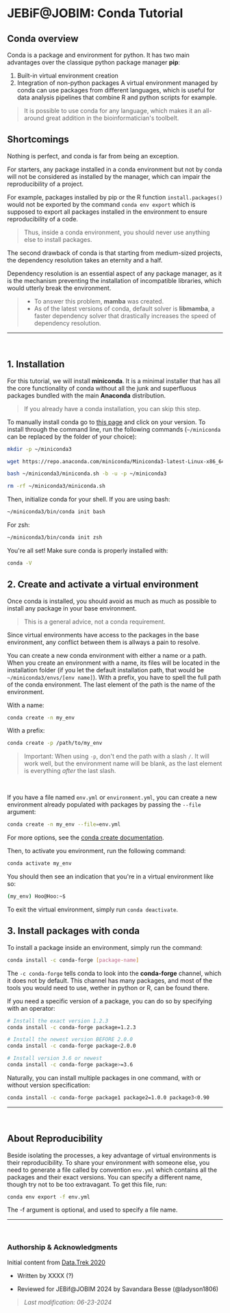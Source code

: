 # JEBiF@JOBIM: Conda Tutorial

## **Conda overview**

Conda is a package and environment for python. It has two main advantages over the classique python package manager **pip**:

1. Built-in virtual environment creation 
2. Integration of non-python packages
A virtual environment managed by conda can use packages from different languages, which is useful for data analysis pipelines that combine R and python scripts for example. 

> It is possible to use conda for any language, which makes it an all-around great addition in the bioinformatician's toolbelt.

## **Shortcomings**

Nothing is perfect, and conda is far from being an exception. 

For starters, any package installed in a conda environment but not by conda will not be considered as installed by the manager, which can impair the reproducibility of a project. 

For example, packages installed by pip or the R function `install.packages()` would not be exported by the command `conda env export` which is supposed to export all packages installed in the environment to ensure reproducibility of a code. 

> Thus, inside a conda environment, you should never use anything else to install packages.

The second drawback of conda is that starting from medium-sized projects, the dependency resolution takes an eternity and a half. 

Dependency resolution is an essential aspect of any package manager, as it is the mechanism preventing the installation of incompatible libraries, which would utterly break the environment. 

> - To answer this problem, **mamba** was created. 
> - As of the latest versions of conda, default solver is **libmamba**, a faster dependency solver that drastically increases the speed of dependency resolution.

____

<br>


## 1. Installation

For this tutorial, we will install **miniconda**. It is a minimal installer that has all the core functionality of conda without all the junk and superfluous packages bundled with the main **Anaconda** distribution. 

> If you already have a conda installation, you can skip this step.

To manually install conda go to [this page](https://docs.anaconda.com/free/miniconda/) and click on your version.
To install through the command line, run the following commands (`~/miniconda` can be replaced by the folder of your choice):

```bash
mkdir -p ~/miniconda3

wget https://repo.anaconda.com/miniconda/Miniconda3-latest-Linux-x86_64.sh -O ~/miniconda3/miniconda.sh

bash ~/miniconda3/miniconda.sh -b -u -p ~/miniconda3

rm -rf ~/miniconda3/miniconda.sh
```

Then, initialize conda for your shell. If you are using bash:

```bash
~/miniconda3/bin/conda init bash
```
For zsh:

```zsh
~/miniconda3/bin/conda init zsh
```

You're all set! Make sure conda is properly installed with:

```bash
conda -V
```

## 2. Create and activate a virtual environment

Once conda is installed, you should avoid as much as much as possible to install any package in your base environment. 

> This is a general advice, not a conda requirement. 

Since virtual environments have access to the packages in the base environment, any conflict between them is allways a pain to resolve.

You can create a new conda environment with either a name or a path. When you create an environment with a name, its files will be located in the installation folder (if you let the default installation path, that would be `~/miniconda3/envs/[env name]`). With a prefix, you have to spell the full path of the conda environment. The last element of the path is the name of the environment.

With a name:
```bash
conda create -n my_env
```
With a prefix:
```bash
conda create -p /path/to/my_env
```
> Important: When using `-p`, don't end the path with a slash `/`. It will work well, but the environment name will be blank, as the last element is everything *after* the last slash.

<br>

If you have a file named `env.yml` or `environment.yml`, you can create a new environment already populated with packages by passing the `--file` argument:

```bash
conda create -n my_env --file=env.yml
```

For more options, see the [conda create documentation](https://docs.conda.io/projects/conda/en/latest/commands/create.html).

Then, to activate you environment, run the following command:

```bash
conda activate my_env
```

You should then see an indication that you're in a virtual environment like so:

```bash
(my_env) Hoo@Hoo:~$
```

To exit the virtual environment, simply run `conda deactivate`.

## 3. Install packages with conda

To install a package inside an environment, simply run the command:

```bash
conda install -c conda-forge [package-name]
```

The `-c conda-forge` tells conda to look into the **conda-forge** channel, which it does not by default. This channel has many packages, and most of the tools you would need to use, wether in python or R, can be found there.

If you need a specific version of a package, you can do so by specifying with an operator:
```bash
# Install the exact version 1.2.3
conda install -c conda-forge package=1.2.3

# Install the newest version BEFORE 2.0.0
conda install -c conda-forge package<2.0.0

# Install version 3.6 or newest
conda install -c conda-forge package>=3.6
```

Naturally, you can install multiple packages in one command, with or without version specification:
```bash
conda install -c conda-forge package1 package2=1.0.0 package3<0.90
```

___

<br>

## **About Reproducibility**

Beside isolating the processes, a key advantage of virtual environments is their reproducibility. To share your environment with someone else, you need to generate a file called by convention `env.yml` which contains all the packages and their exact versions. You can specify a different name, though try not to be too extravagant. To get this file, run:

```bash
conda env export -f env.yml
```

The -f argument is optional, and used to specify a file name.

___

<br>

### **Authorship & Acknowledgments**

Initial content from [Data.Trek 2020](https://github.com/randonneesdatatrek/data-trek-2020/tree/master/Tutorials/Git_Tutorial)

- Written by XXXX (?)

- Reviewed for JEBif@JOBIM 2024 by Savandara Besse (@ladyson1806) 

>_Last modification: 06-23-2024_


